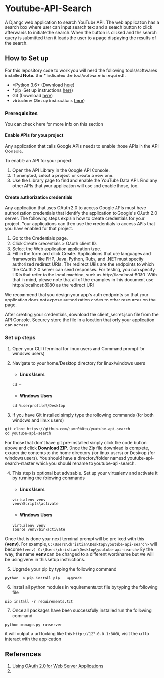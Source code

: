 # Youtube-API-Search
A Django web application to search YouTube API. The web application has a search box where user can input search text and a search button to click afterwards to initiate the search. When the button is clicked and the search query is submitted then it leads the user to a page displaying the results of the search.

## How to Set up
For this repository code to work you will need the following tools/softwares installed __Note__: the __*__ indicates the tool/software is required!.
- *Python 3.6+ (Download [here]())
- *pip (Set up instructions [here]())
- Git (Download [here]())
- virtualenv (Set up instructions [here]())

### Prerequisites
You can check [here](https://developers.google.com/youtube/v3/guides/auth/server-side-web-apps) for more info on this section

#### Enable APIs for your project
Any application that calls Google APIs needs to enable those APIs in the API Console.

To enable an API for your project:

1. Open the API Library in the Google API Console.
2. If prompted, select a project, or create a new one.
3. Use the Library page to find and enable the YouTube Data API. Find any other APIs that your application will use and enable those, too.

#### Create authorization credentials
Any application that uses OAuth 2.0 to access Google APIs must have authorization credentials that identify the application to Google's OAuth 2.0 server. The following steps explain how to create credentials for your project. Your applications can then use the credentials to access APIs that you have enabled for that project.

1. Go to the Credentials page.
2. Click Create credentials > OAuth client ID.
3. Select the Web application application type.
4. Fill in the form and click Create. Applications that use languages and frameworks like PHP, Java, Python, Ruby, and .NET must specify authorized redirect URIs. The redirect URIs are the endpoints to which the OAuth 2.0 server can send responses.
For testing, you can specify URIs that refer to the local machine, such as http://localhost:8080. With that in mind, please note that all of the examples in this document use http://localhost:8080 as the redirect URI.

We recommend that you design your app's auth endpoints so that your application does not expose authorization codes to other resources on the page.

After creating your credentials, download the client_secret.json file from the API Console. Securely store the file in a location that only your application can access.

### Set up steps
1. Open your CLI (Terminal for linux users and Command prompt for windows users)
2. Navigate to your home/Desktop directory for linux/windows users
    - #### Linux Users
    ```
    cd ~
    ```

    - #### Windows Users
    ```
    cd %userprofile%/Desktop
    ```

3. If you have Git installed simply type the following commands (for both windows and linux users)
```
git clone https://github.com/iamr0b0tx/youtube-api-search
cd youtube-api-search
```

For those that don't have git pre-installed simply click the code button above and click __Download ZIP__. Once the Zip file download is complete, extarct the contents to the home directory (for linux users) or Desktop (for windows users). You should have a directory/folder namesd youtube-api-search-master which you should rename to youtube-api-search.

4. This step is optional but advisable. Set up your virtualenv and activate it by running the following commands
    - #### Linux Users
    ```
    virtualenv venv
    venv\Scripts\activate
    ```

    - #### Windows Users
    ```
    virtualenv venv
    source venv/bin/activate
    ```
Once that is done your next terminal prompt will be prefixed with this __(venv)__. For example,
```C:\Users\christian\Desktop\youtube-api-search>``` 
will become 
```(venv) C:\Users\christian\Desktop\youtube-api-search>```
By the way, the name __venv__ can be changed to a different word/name but we will be using venv in this setup instructions.

5. Upgrade your pip by typing the following command
```
python -m pip install pip --upgrade
```

6. Install all python modules in requirements.txt file by typing the following file
```
pip install -r requirements.txt
```

7. Once all packages have been successfully installed run the following command
```
python manage.py runserver
```
it will output a url looking like this ```http://127.0.0.1:8000```, visit the url to interact with the application


## References
1. [Using OAuth 2.0 for Web Server Applications](https://developers.google.com/youtube/v3/guides/auth/server-side-web-apps)
2. 